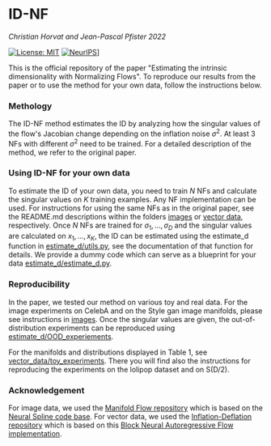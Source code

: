 # ID-NF

*Christian Horvat and Jean-Pascal Pfister 2022*

[![License: MIT](https://img.shields.io/badge/License-MIT-yellow.svg)](https://opensource.org/licenses/MIT)
[![NeurIPS](http://img.shields.io/badge/NeurIPS-2022-8B6DA0.svg)](https://proceedings.neurips.cc/paper_files/paper/2022/hash/4f918fa3a7c38b2d9b8b484bcc433334-Abstract-Conference.html)]

This is the official repository of the paper "Estimating the intrinsic dimensionality with Normalizing Flows". To reproduce our results from the paper or to use the method for your own data, follow the instructions below. 

### Methology
The ID-NF method estimates the ID by analyzing how the singular values of the flow's Jacobian change depending on the inflation noise $\sigma^2$. At least 3 NFs with different $\sigma^2$ need to be trained. For a detailed description of the method, we refer to the original paper.

### Using ID-NF for your own data
To estimate the ID of your own data, you need to train $N$ NFs and calculate the singular values on $K$ training examples. Any NF implementation can be used. For instructions for using the same NFs as in the original paper, see the README.md descriptions within the folders [images](images) or [vector data](vectors_data), respectively. Once $N$ NFs are trained for $\sigma_1,\dots,\sigma_D$ and the singular values are calculated on $x_{1},\dots,x_{K}$, the ID can be estimated using the estimate_d function in [estimate_d/utils.py](estimate_d/utils.py), see the documentation of that function for details. We provide a dummy code which can serve as a blueprint for your data [estimate_d/estimate_d.py](estimate_d/estimate_d.py).

### Reproducibility
In the paper, we tested our method on various toy and real data. For the image experiments on CelebA and on the Style gan image manifolds, please see instructions in [images](images). Once the singular values are given, the out-of-distribution experiments can be reproduced using [estimate_d/OOD_experiements](estimate_d/OOD_experiements).

For the manifolds and distributions displayed in Table 1, see [vector_data/toy_experiments](vector_data/toy_experiments). There you will find also the instructions for reproducing the experiments on the lolipop dataset and on S(D/2). 

### Acknowledgement
For image data, we used the [Manifold Flow repository](https://github.com/johannbrehmer/manifold-flow) which is based on the [Neural Spline code base](https://github.com/bayesiains/nsf). For vector data, we used the [Inflation-Deflation repository](https://github.com/chrvt/Inflation-Deflation) which is based on this [Block Neural Autoregressive Flow implementation](https://github.com/kamenbliznashki/normalizing_flows).

